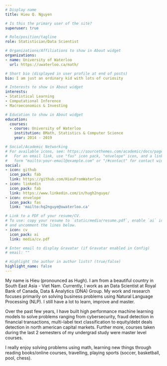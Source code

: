 ```yaml
---
# Display name
title: Hieu Q. Nguyen

# Is this the primary user of the site?
superuser: true

# Role/position/tagline
role: Statistician/Data Scientist

# Organizations/Affiliations to show in About widget
organizations:
- name: University of Waterloo
  url: https://uwaterloo.ca/math/

# Short bio (displayed in user profile at end of posts)
bio: I am just an ordinary kid with lots of curiosity

# Interests to show in About widget
interests:
- Statistical Learning
- Computational Inference
- Macroeconomics & Investing

# Education to show in About widget
education:
  courses:
  - course: University of Waterloo 
    institution: BMath, Statistics & Computer Science
    year: 2014 - 2019

# Social/Academic Networking
# For available icons, see: https://sourcethemes.com/academic/docs/page-builder/#icons
#   For an email link, use "fas" icon pack, "envelope" icon, and a link in the
#   form "mailto:your-email@example.com" or "/#contact" for contact widget.
social:
- icon: github
  icon_pack: fab
  link: https://github.com/HieuFromWaterloo
- icon: linkedin
  icon_pack: fab
  link: https://www.linkedin.com/in/hugh2nguye/
- icon: envelope
  icon_pack: fas
  link: 'mailto:hq2nguye@uwaterloo.ca'

# Link to a PDF of your resume/CV.
# To use: copy your resume to `static/media/resume.pdf`, enable `ai` icons in `params.toml`, 
# and uncomment the lines below.
- icon: cv
  icon_pack: ai
  link: media/cv.pdf 

# Enter email to display Gravatar (if Gravatar enabled in Config)
# email: ""

# Highlight the author in author lists? (true/false)
highlight_name: false
---
```


My name is Hieu (pronounced as Hugh). I am from a beautiful country in South East Asia - Viet Nam. Currently, I work as an Data Scientist at Royal Bank of Canada, Data & Analytics (DNA) Group. My work and research focuses primarily on solving business problems using Natural Language Processing (NLP). I still have a lot to learn, improve and master.

Over the past few years, I have built high performance machine learning models to solve problems ranging from cybersecurity, fraud detection in financial transactions, multi-label text classification to equity/debt deals detection in north american capital markets. Further more, courses taken during the last 2 semesters of my undergrad study were master level courses.

I really enjoy solving problems using math, learning new things through reading books/online courses, travelling, playing sports (soccer, basketball, pool, chess).